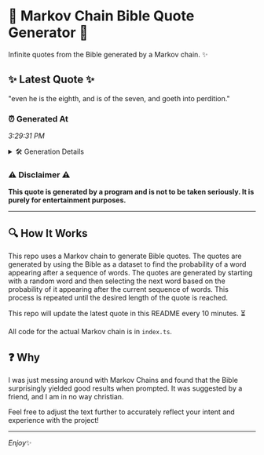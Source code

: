 # 📖 Markov Chain Bible Quote Generator 📖

Infinite quotes from the Bible generated by a Markov chain. ✨

## ✨ Latest Quote ✨
"even he is the eighth, and is of the seven, and goeth into perdition."

### ⏰ Generated At
*3:29:31 PM*

<details>
    <summary>🛠️ Generation Details</summary>
    <p>
        <strong>🌱 Seed:</strong> even<br>
        <strong>🔄 Iterations:</strong> 13<br>
        <strong>📜 Context History:</strong><br>[ even ]: he<br>[ even, he ]: is<br>[ even, he, is ]: the<br>[ even, he, is, the ]: eighth,<br>[ even, he, is, the, eighth, ]: and<br>[ even, he, is, the, eighth,, and ]: is<br>[ he, is, the, eighth,, and, is ]: of<br>[ is, the, eighth,, and, is, of ]: the<br>[ the, eighth,, and, is, of, the ]: seven,<br>[ eighth,, and, is, of, the, seven, ]: and<br>[ and, is, of, the, seven,, and ]: goeth<br>[ is, of, the, seven,, and, goeth ]: into<br>[ of, the, seven,, and, goeth, into ]: perdition.<br>
    </p>
</details>

### ⚠️ Disclaimer ⚠️
**This quote is generated by a program and is not to be taken seriously. It is purely for entertainment purposes.**

---

## 🔍 How It Works

This repo uses a Markov chain to generate Bible quotes. The quotes are generated by using the Bible as a dataset to find the probability of a word appearing after a sequence of words. The quotes are generated by starting with a random word and then selecting the next word based on the probability of it appearing after the current sequence of words. This process is repeated until the desired length of the quote is reached.

This repo will update the latest quote in this README every 10 minutes. ⏳

All code for the actual Markov chain is in `index.ts`.

## ❓ Why

I was just messing around with Markov Chains and found that the Bible surprisingly yielded good results when prompted. 
It was suggested by a friend, and I am in no way christian.

Feel free to adjust the text further to accurately reflect your intent and experience with the project!

---

*Enjoy*✨
